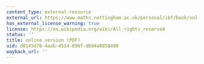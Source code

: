 ```yaml
---
content_type: external-resource
external_url: https://www.maths.nottingham.ac.uk/personal/ibf/book/vol.pdf
has_external_license_warning: true
license: https://en.wikipedia.org/wiki/All_rights_reserved
status: ''
title: online version (PDF)
uid: d0145d7b-4aab-4514-896f-db94a6858490
wayback_url: ''
---
```

